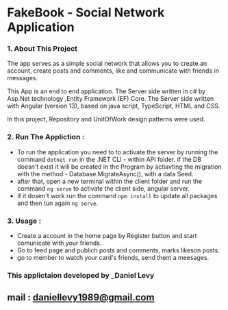 # FakeBook - Social Network Application

### 1.	About This Project

The app serves as a simple social network that allows you to create an account, create posts and comments, like and communicate with friends in messages.

This App is an end to end application.
The Server side written in c# by Asp.Net technology ,Entity Framework (EF) Core.
The Server side written with Angular (version 13), based on java script, TypeScript, HTML and CSS.

In this project, Repository and UnitOfWork design patterns were used.

 ### 2. Run The Appliction :
 - To run the application you need to to activate the server by running the command `dotnet run` in the .NET CLI - within API folder.
   if the DB doesn't exist it will be created in the Program by actiavting the migration with the method - Database.MigrateAsync(), with a data Seed.
 - after that, open a new terminal within the client folder and run the command `ng serve` to activate the client side, angular server.
 - if it dosen't work run the command `npm install` to update all packages and then tun again `ng serve`.

 ### 3. Usage :
  - Create a account in the home page by Register button and start comunicate with your friends.
  - Go to feed page and publich posts and comments, marks likeson posts.
  - go to member to watch your card's friends, send them a meesages.

  
  ### This applictaion developed by _Daniel Levy
  ## mail : daniellevy1989@gmail.com
  
  
